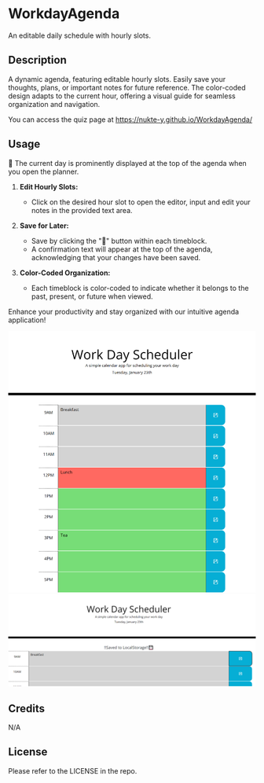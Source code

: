 # WorkdayAgenda

An editable daily schedule with hourly slots.

## Description

 A dynamic agenda, featuring editable hourly slots. Easily save your thoughts, plans, or important notes  for future reference. The color-coded design adapts to the current hour, offering a visual guide for seamless organization and navigation.

 You can access the quiz page at https://nukte-y.github.io/WorkdayAgenda/

## Usage

📅 The current day is prominently displayed at the top of the agenda when you open the planner.

1. **Edit Hourly Slots:**
   - Click on the desired hour slot to open the editor, input and edit your notes in the provided text area.

2. **Save for Later:**
   - Save by clicking the "💾" button within each timeblock.
   - A confirmation text will appear at the top of the agenda, acknowledging that your changes have been saved.

3. **Color-Coded Organization:**
   - Each timeblock is color-coded to indicate whether it belongs to the past, present, or future when viewed.

Enhance your productivity and stay organized with our intuitive agenda application!


<img src="./images/127.0.0.1_5500_index.html (1).png">
<img src="./images/Screenshot 2024-01-23 170030.png">



## Credits
N/A

## License
Please refer to the LICENSE in the repo.
